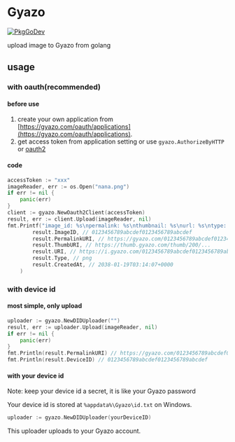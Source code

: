 # Gyazo

[![PkgGoDev](https://pkg.go.dev/badge/github.com/nna774/gyazo)](https://pkg.go.dev/github.com/nna774/gyazo)

upload image to Gyazo from golang

## usage

### with oauth(recommended)

#### before use

1. create your own application from [https://gyazo.com/oauth/applications](https://gyazo.com/oauth/applications).
2. get access token from application setting or use `gyazo.AuthorizeByHTTP` or [oauth2](https://pkg.go.dev/golang.org/x/oauth2)

#### code

```go
accessToken := "xxx"
imageReader, err := os.Open("nana.png")
if err != nil {
	panic(err)
}
client := gyazo.NewOauth2Client(accessToken)
result, err := client.Upload(imageReader, nil)
fmt.Printf("image_id: %s\npermalink: %s\nthumbnail: %s\nurl: %s\ntype: %s\ncreated_at %s",
		result.ImageID, // 0123456789abcdef0123456789abcdef
		result.PermalinkURI, // https://gyazo.com/0123456789abcdef0123456789abcdef
		result.ThumbURI, // https://thumb.gyazo.com/thumb/200/...
		result.URI, // https://i.gyazo.com/0123456789abcdef0123456789abcdef.png
		result.Type, // png
		result.CreatedAt, // 2038-01-19T03:14:07+0000
	)
```

### with device id

#### most simple, only upload

```go
uploader := gyazo.NewDIDUploader("")
result, err := uploader.Upload(imageReader, nil)
if err != nil {
    panic(err)
}
fmt.Println(result.PermalinkURI) // https://gyazo.com/0123456789abcdef0123456789abcdef
fmt.Println(result.DeviceID) // 0123456789abcdef0123456789abcdef
```

#### with your device id

Note: keep your device id a secret, it is like your Gyazo password

Your device id is stored at `%appdata%\Gyazo\id.txt` on Windows.

```go
uploader := gyazo.NewDIDUploader(yourDeviceID)
```

This uploader uploads to your Gyazo account.
